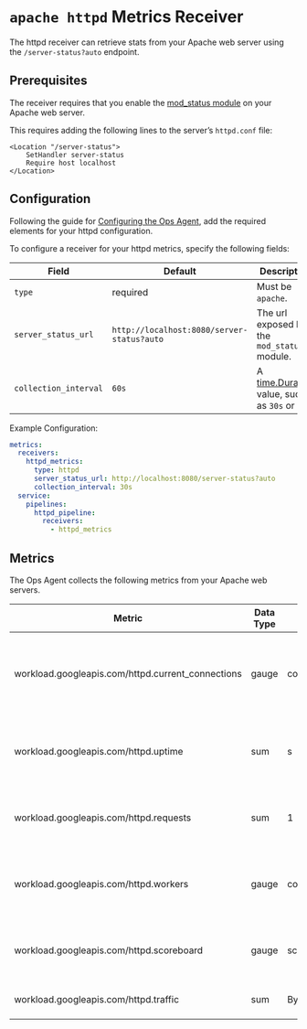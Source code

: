 # `apache httpd` Metrics Receiver

The httpd receiver can retrieve stats from your Apache web server using the `/server-status?auto` endpoint.


## Prerequisites

The receiver requires that you enable the [mod_status module](https://httpd.apache.org/docs/2.4/mod/mod_status.html) on your Apache web server.

 This requires adding the following lines to the server’s `httpd.conf` file:

```
<Location "/server-status">
    SetHandler server-status
    Require host localhost
</Location>
```

## Configuration

Following the guide for [Configuring the Ops Agent](https://cloud.google.com/stackdriver/docs/solutions/agents/ops-agent/configuration#file-location), add the required elements for your httpd configuration.

To configure a receiver for your httpd metrics, specify the following fields:

| Field                 | Default                   | Description |
| ---                   | ---                       | ---         |
| `type`                | required                  | Must be `apache`. |
| `server_status_url`     | `http://localhost:8080/server-status?auto` | The url exposed by the `mod_status` module. |
| `collection_interval` | `60s`                     | A [time.Duration](https://pkg.go.dev/time#ParseDuration) value, such as `30s` or `5m`. |

Example Configuration:

```yaml
metrics:
  receivers:
    httpd_metrics:
      type: httpd
      server_status_url: http://localhost:8080/server-status?auto
      collection_interval: 30s
  service:
    pipelines:
      httpd_pipeline:
        receivers:
          - httpd_metrics
```

## Metrics

The Ops Agent collects the following metrics from your Apache web servers.

| Metric                                            | Data Type | Unit        | Labels              | Description |
| ---                                               | ---       | ---         | ---                 | ---         | 
| workload.googleapis.com/httpd.current_connections | gauge     | connections |      server_name        | The number of active connections currently attached to the HTTP server.  |
| workload.googleapis.com/httpd.uptime              | sum       | s           |     server_name     | The amount of time that the server has been running in seconds.  |
| workload.googleapis.com/httpd.requests            | sum       | 1    |    server_name         | Total requests serviced by the HTTP server.  |
| workload.googleapis.com/httpd.workers             | gauge     | connections | server_name, workers_state     | The number of workers currently attached to the HTTP server |
| workload.googleapis.com/httpd.scoreboard          | gauge     | scoreboard  | server_name, scoreboard_state  | Apache HTTP server scoreboard values. |
| workload.googleapis.com/httpd.traffic             | sum       | By |     server_name     | Total HTTP server traffic. |